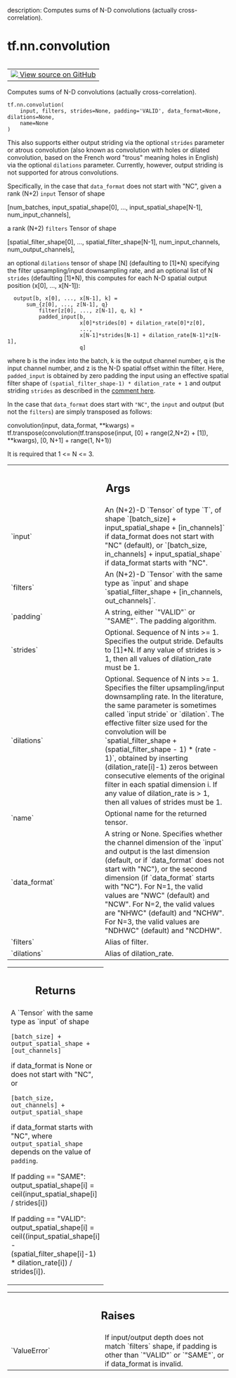 description: Computes sums of N-D convolutions (actually cross-correlation).

<div itemscope itemtype="http://developers.google.com/ReferenceObject">
<meta itemprop="name" content="tf.nn.convolution" />
<meta itemprop="path" content="Stable" />
</div>

# tf.nn.convolution

<!-- Insert buttons and diff -->

<table class="tfo-notebook-buttons tfo-api nocontent" align="left">
<td>
  <a target="_blank" href="https://github.com/tensorflow/tensorflow/blob/r2.2/tensorflow/python/ops/nn_ops.py#L900-L916">
    <img src="https://www.tensorflow.org/images/GitHub-Mark-32px.png" />
    View source on GitHub
  </a>
</td>
</table>



Computes sums of N-D convolutions (actually cross-correlation).

<pre class="devsite-click-to-copy prettyprint lang-py tfo-signature-link">
<code>tf.nn.convolution(
    input, filters, strides=None, padding='VALID', data_format=None, dilations=None,
    name=None
)
</code></pre>



<!-- Placeholder for "Used in" -->

This also supports either output striding via the optional `strides` parameter
or atrous convolution (also known as convolution with holes or dilated
convolution, based on the French word "trous" meaning holes in English) via
the optional `dilations` parameter.  Currently, however, output striding
is not supported for atrous convolutions.

Specifically, in the case that `data_format` does not start with "NC", given
a rank (N+2) `input` Tensor of shape

  [num_batches,
   input_spatial_shape[0],
   ...,
   input_spatial_shape[N-1],
   num_input_channels],

a rank (N+2) `filters` Tensor of shape

  [spatial_filter_shape[0],
   ...,
   spatial_filter_shape[N-1],
   num_input_channels,
   num_output_channels],

an optional `dilations` tensor of shape [N] (defaulting to [1]*N)
specifying the filter upsampling/input downsampling rate, and an optional list
of N `strides` (defaulting [1]*N), this computes for each N-D spatial output
position (x[0], ..., x[N-1]):

```
  output[b, x[0], ..., x[N-1], k] =
      sum_{z[0], ..., z[N-1], q}
          filter[z[0], ..., z[N-1], q, k] *
          padded_input[b,
                       x[0]*strides[0] + dilation_rate[0]*z[0],
                       ...,
                       x[N-1]*strides[N-1] + dilation_rate[N-1]*z[N-1],
                       q]
```
where b is the index into the batch, k is the output channel number, q is the
input channel number, and z is the N-D spatial offset within the filter. Here,
`padded_input` is obtained by zero padding the input using an effective
spatial filter shape of `(spatial_filter_shape-1) * dilation_rate + 1` and
output striding `strides` as described in the
[comment here](https://tensorflow.org/api_guides/python/nn#Convolution).

In the case that `data_format` does start with `"NC"`, the `input` and output
(but not the `filters`) are simply transposed as follows:

  convolution(input, data_format, **kwargs) =
    tf.transpose(convolution(tf.transpose(input, [0] + range(2,N+2) + [1]),
                             **kwargs),
                 [0, N+1] + range(1, N+1))

It is required that 1 <= N <= 3.

<!-- Tabular view -->
 <table class="responsive fixed orange">
<colgroup><col width="214px"><col></colgroup>
<tr><th colspan="2"><h2 class="add-link">Args</h2></th></tr>

<tr>
<td>
`input`
</td>
<td>
An (N+2)-D `Tensor` of type `T`, of shape
`[batch_size] + input_spatial_shape + [in_channels]` if data_format does
not start with "NC" (default), or
`[batch_size, in_channels] + input_spatial_shape` if data_format starts
with "NC".
</td>
</tr><tr>
<td>
`filters`
</td>
<td>
An (N+2)-D `Tensor` with the same type as `input` and shape
`spatial_filter_shape + [in_channels, out_channels]`.
</td>
</tr><tr>
<td>
`padding`
</td>
<td>
A string, either `"VALID"` or `"SAME"`. The padding algorithm.
</td>
</tr><tr>
<td>
`strides`
</td>
<td>
Optional.  Sequence of N ints >= 1.  Specifies the output stride.
Defaults to [1]*N.  If any value of strides is > 1, then all values of
dilation_rate must be 1.
</td>
</tr><tr>
<td>
`dilations`
</td>
<td>
Optional.  Sequence of N ints >= 1.  Specifies the filter
upsampling/input downsampling rate.  In the literature, the same parameter
is sometimes called `input stride` or `dilation`.  The effective filter
size used for the convolution will be `spatial_filter_shape +
(spatial_filter_shape - 1) * (rate - 1)`, obtained by inserting
(dilation_rate[i]-1) zeros between consecutive elements of the original
filter in each spatial dimension i.  If any value of dilation_rate is > 1,
then all values of strides must be 1.
</td>
</tr><tr>
<td>
`name`
</td>
<td>
Optional name for the returned tensor.
</td>
</tr><tr>
<td>
`data_format`
</td>
<td>
A string or None.  Specifies whether the channel dimension of
the `input` and output is the last dimension (default, or if `data_format`
does not start with "NC"), or the second dimension (if `data_format`
starts with "NC").  For N=1, the valid values are "NWC" (default) and
"NCW".  For N=2, the valid values are "NHWC" (default) and "NCHW".
For N=3, the valid values are "NDHWC" (default) and "NCDHW".
</td>
</tr><tr>
<td>
`filters`
</td>
<td>
Alias of filter.
</td>
</tr><tr>
<td>
`dilations`
</td>
<td>
Alias of dilation_rate.
</td>
</tr>
</table>



<!-- Tabular view -->
 <table class="responsive fixed orange">
<colgroup><col width="214px"><col></colgroup>
<tr><th colspan="2"><h2 class="add-link">Returns</h2></th></tr>
<tr class="alt">
<td colspan="2">
A `Tensor` with the same type as `input` of shape

`[batch_size] + output_spatial_shape + [out_channels]`

if data_format is None or does not start with "NC", or

`[batch_size, out_channels] + output_spatial_shape`

if data_format starts with "NC",
where `output_spatial_shape` depends on the value of `padding`.

If padding == "SAME":
output_spatial_shape[i] = ceil(input_spatial_shape[i] / strides[i])

If padding == "VALID":
output_spatial_shape[i] =
ceil((input_spatial_shape[i] -
(spatial_filter_shape[i]-1) * dilation_rate[i])
/ strides[i]).
</td>
</tr>

</table>



<!-- Tabular view -->
 <table class="responsive fixed orange">
<colgroup><col width="214px"><col></colgroup>
<tr><th colspan="2"><h2 class="add-link">Raises</h2></th></tr>

<tr>
<td>
`ValueError`
</td>
<td>
If input/output depth does not match `filters` shape, if padding
is other than `"VALID"` or `"SAME"`, or if data_format is invalid.
</td>
</tr>
</table>

